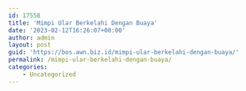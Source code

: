 ```yaml
---
id: 17558
title: 'Mimpi Ular Berkelahi Dengan Buaya'
date: '2023-02-12T16:26:07+00:00'
author: admin
layout: post
guid: 'https://bos.awn.biz.id/mimpi-ular-berkelahi-dengan-buaya/'
permalink: /mimpi-ular-berkelahi-dengan-buaya/
categories:
    - Uncategorized
---
```


